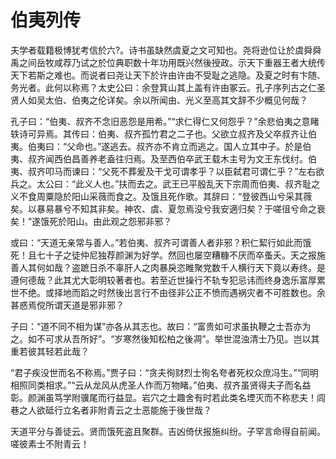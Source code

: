 # 伯夷列传

夫学者载籍极博犹考信於六?。诗书虽缺然虞夏之文可知也。尧将逊位让於虞舜舜禹之间岳牧咸荐乃试之於位典职数十年功用既兴然後授政。示天下重器王者大统传天下若斯之难也。而说者曰尧让天下於许由许由不受耻之逃隐。及夏之时有卞随、务光者。此何以称焉？太史公曰：余登箕山其上盖有许由冢云。孔子序列古之仁圣贤人如吴太伯、伯夷之伦详矣。余以所闻由、光义至高其文辞不少概见何哉？

孔子曰：“伯夷、叔齐不念旧恶怨是用希。”“求仁得仁又何怨乎？”余悲伯夷之意睹轶诗可异焉。其传曰：伯夷、叔齐孤竹君之二子也。父欲立叔齐及父卒叔齐让伯夷。伯夷曰：“父命也。”遂逃去。叔齐亦不肯立而逃之。国人立其中子。於是伯夷、叔齐闻西伯昌善养老盍往归焉。及至西伯卒武王载木主号为文王东伐纣。伯夷、叔齐叩马而谏曰：“父死不葬爰及干戈可谓孝乎？以臣弑君可谓仁乎？”左右欲兵之。太公曰：“此义人也。”扶而去之。武王已平殷乱天下宗周而伯夷、叔齐耻之义不食周粟隐於阳山采薇而食之。及饿且死作歌。其辞曰：“登彼西山兮采其薇矣。以暴易暴兮不知其非矣。神农、虞、夏忽焉没兮我安適归矣？于嗟徂兮命之衰矣！”遂饿死於阳山。由此观之怨邪非邪？

或曰：“天道无亲常与善人。”若伯夷、叔齐可谓善人者非邪？积仁絜行如此而饿死！且七十子之徒仲尼独荐颜渊为好学。然回也屡空糟糠不厌而卒蚤夭。天之报施善人其何如哉？盗蹠日杀不辜肝人之肉暴戾恣睢聚党数千人横行天下竟以寿终。是遵何德哉？此其尤大彰明较著者也。若至近世操行不轨专犯忌讳而终身逸乐富厚累世不绝。或择地而蹈之时然後出言行不由径非公正不愤而遇祸灾者不可胜数也。余甚惑焉傥所谓天道是邪非邪？

子曰：“道不同不相为谋”亦各从其志也。故曰：“富贵如可求虽执鞭之士吾亦为之。如不可求从吾所好”。“岁寒然後知松柏之後凋”。举世混浊清士乃见。岂以其重若彼其轻若此哉？

“君子疾没世而名不称焉。”贾子曰：“贪夫徇财烈士徇名夸者死权众庶冯生。”“同明相照同类相求。”“云从龙风从虎圣人作而万物睹。”伯夷、叔齐虽贤得夫子而名益彰。颜渊虽笃学附骥尾而行益显。岩穴之士趣舍有时若此类名堙灭而不称悲夫！闾巷之人欲砥行立名者非附青云之士恶能施于後世哉？

天道平分与善徒云。贤而饿死盗且聚群。吉凶倚伏报施纠纷。子罕言命得自前闻。嗟彼素士不附青云！

